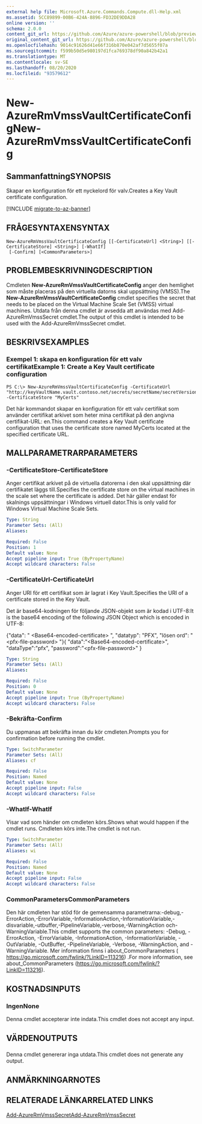 ```yaml
---
external help file: Microsoft.Azure.Commands.Compute.dll-Help.xml
ms.assetid: 5CC89899-00B6-424A-8896-FD32DE9DDA28
online version: ''
schema: 2.0.0
content_git_url: https://github.com/Azure/azure-powershell/blob/preview/src/ResourceManager/Compute/Stack/Commands.Compute/help/New-AzureRmVmssVaultCertificateConfig.md
original_content_git_url: https://github.com/Azure/azure-powershell/blob/preview/src/ResourceManager/Compute/Stack/Commands.Compute/help/New-AzureRmVmssVaultCertificateConfig.md
ms.openlocfilehash: 9014c91626d41e66f316b870e042af7d5655f07a
ms.sourcegitcommit: f599b50d5e980197d1fca769378df90a842b42a1
ms.translationtype: MT
ms.contentlocale: sv-SE
ms.lasthandoff: 08/20/2020
ms.locfileid: "93579612"
---
```

# <span data-ttu-id="ea277-101">New-AzureRmVmssVaultCertificateConfig</span><span class="sxs-lookup"><span data-stu-id="ea277-101">New-AzureRmVmssVaultCertificateConfig</span></span>

## <span data-ttu-id="ea277-102">Sammanfattning</span><span class="sxs-lookup"><span data-stu-id="ea277-102">SYNOPSIS</span></span>
<span data-ttu-id="ea277-103">Skapar en konfiguration för ett nyckelord för valv.</span><span class="sxs-lookup"><span data-stu-id="ea277-103">Creates a Key Vault certificate configuration.</span></span>

[!INCLUDE [migrate-to-az-banner](../../includes/migrate-to-az-banner.md)]

## <span data-ttu-id="ea277-104">FRÅGESYNTAXEN</span><span class="sxs-lookup"><span data-stu-id="ea277-104">SYNTAX</span></span>

```
New-AzureRmVmssVaultCertificateConfig [[-CertificateUrl] <String>] [[-CertificateStore] <String>] [-WhatIf]
 [-Confirm] [<CommonParameters>]
```

## <span data-ttu-id="ea277-105">PROBLEMBESKRIVNING</span><span class="sxs-lookup"><span data-stu-id="ea277-105">DESCRIPTION</span></span>
<span data-ttu-id="ea277-106">Cmdleten **New-AzureRmVmssVaultCertificateConfig** anger den hemlighet som måste placeras på den virtuella datorns skal uppsättning (VMSS).</span><span class="sxs-lookup"><span data-stu-id="ea277-106">The **New-AzureRmVmssVaultCertificateConfig** cmdlet specifies the secret that needs to be placed on the Virtual Machine Scale Set (VMSS) virtual machines.</span></span>
<span data-ttu-id="ea277-107">Utdata från denna cmdlet är avsedda att användas med Add-AzureRmVmssSecret cmdlet.</span><span class="sxs-lookup"><span data-stu-id="ea277-107">The output of this cmdlet is intended to be used with the Add-AzureRmVmssSecret cmdlet.</span></span>

## <span data-ttu-id="ea277-108">BESKRIVS</span><span class="sxs-lookup"><span data-stu-id="ea277-108">EXAMPLES</span></span>

### <span data-ttu-id="ea277-109">Exempel 1: skapa en konfiguration för ett valv certifikat</span><span class="sxs-lookup"><span data-stu-id="ea277-109">Example 1: Create a Key Vault certificate configuration</span></span>
```
PS C:\> New-AzureRmVmssVaultCertificateConfig -CertificateUrl "http://keyVaultName.vault.contoso.net/secrets/secretName/secretVersion" -CertificateStore "MyCerts"
```

<span data-ttu-id="ea277-110">Det här kommandot skapar en konfiguration för ett valv certifikat som använder certifikat arkivet som heter mina certifikat på den angivna certifikat-URL: en.</span><span class="sxs-lookup"><span data-stu-id="ea277-110">This command creates a Key Vault certificate configuration that uses the certificate store named MyCerts located at the specified certificate URL.</span></span>

## <span data-ttu-id="ea277-111">MALLPARAMETRAR</span><span class="sxs-lookup"><span data-stu-id="ea277-111">PARAMETERS</span></span>

### <span data-ttu-id="ea277-112">-CertificateStore</span><span class="sxs-lookup"><span data-stu-id="ea277-112">-CertificateStore</span></span>
<span data-ttu-id="ea277-113">Anger certifikat arkivet på de virtuella datorerna i den skal uppsättning där certifikatet läggs till.</span><span class="sxs-lookup"><span data-stu-id="ea277-113">Specifies the certificate store on the virtual machines in the scale set where the certificate is added.</span></span>
<span data-ttu-id="ea277-114">Det här gäller endast för skalnings uppsättningar i Windows virtuell dator.</span><span class="sxs-lookup"><span data-stu-id="ea277-114">This is only valid for Windows Virtual Machine Scale Sets.</span></span>

```yaml
Type: String
Parameter Sets: (All)
Aliases: 

Required: False
Position: 1
Default value: None
Accept pipeline input: True (ByPropertyName)
Accept wildcard characters: False
```

### <span data-ttu-id="ea277-115">-CertificateUrl</span><span class="sxs-lookup"><span data-stu-id="ea277-115">-CertificateUrl</span></span>
<span data-ttu-id="ea277-116">Anger URI för ett certifikat som är lagrat i Key Vault.</span><span class="sxs-lookup"><span data-stu-id="ea277-116">Specifies the URI of a certificate stored in the Key Vault.</span></span>

<span data-ttu-id="ea277-117">Det är base64-kodningen för följande JSON-objekt som är kodad i UTF-8:</span><span class="sxs-lookup"><span data-stu-id="ea277-117">It is the base64 encoding of the following JSON Object which is encoded in UTF-8:</span></span>


<span data-ttu-id="ea277-118">{"data": " \<Base64-encoded-certificate\> ", "datatyp": "PFX", "lösen ord": " \<pfx-file-password\> "}</span><span class="sxs-lookup"><span data-stu-id="ea277-118">{ "data":"\<Base64-encoded-certificate\>", "dataType":"pfx", "password":"\<pfx-file-password\>" }</span></span>

```yaml
Type: String
Parameter Sets: (All)
Aliases: 

Required: False
Position: 0
Default value: None
Accept pipeline input: True (ByPropertyName)
Accept wildcard characters: False
```

### <span data-ttu-id="ea277-119">-Bekräfta</span><span class="sxs-lookup"><span data-stu-id="ea277-119">-Confirm</span></span>
<span data-ttu-id="ea277-120">Du uppmanas att bekräfta innan du kör cmdleten.</span><span class="sxs-lookup"><span data-stu-id="ea277-120">Prompts you for confirmation before running the cmdlet.</span></span>

```yaml
Type: SwitchParameter
Parameter Sets: (All)
Aliases: cf

Required: False
Position: Named
Default value: None
Accept pipeline input: False
Accept wildcard characters: False
```

### <span data-ttu-id="ea277-121">-WhatIf</span><span class="sxs-lookup"><span data-stu-id="ea277-121">-WhatIf</span></span>
<span data-ttu-id="ea277-122">Visar vad som händer om cmdleten körs.</span><span class="sxs-lookup"><span data-stu-id="ea277-122">Shows what would happen if the cmdlet runs.</span></span> <span data-ttu-id="ea277-123">Cmdleten körs inte.</span><span class="sxs-lookup"><span data-stu-id="ea277-123">The cmdlet is not run.</span></span>

```yaml
Type: SwitchParameter
Parameter Sets: (All)
Aliases: wi

Required: False
Position: Named
Default value: None
Accept pipeline input: False
Accept wildcard characters: False
```

### <span data-ttu-id="ea277-124">CommonParameters</span><span class="sxs-lookup"><span data-stu-id="ea277-124">CommonParameters</span></span>
<span data-ttu-id="ea277-125">Den här cmdleten har stöd för de gemensamma parametrarna:-debug,-ErrorAction,-ErrorVariable,-InformationAction,-InformationVariable,-disvariable,-utbuffer,-PipelineVariable,-verbose,-WarningAction och-WarningVariable.</span><span class="sxs-lookup"><span data-stu-id="ea277-125">This cmdlet supports the common parameters: -Debug, -ErrorAction, -ErrorVariable, -InformationAction, -InformationVariable, -OutVariable, -OutBuffer, -PipelineVariable, -Verbose, -WarningAction, and -WarningVariable.</span></span> <span data-ttu-id="ea277-126">Mer information finns i about_CommonParameters ( https://go.microsoft.com/fwlink/?LinkID=113216) .</span><span class="sxs-lookup"><span data-stu-id="ea277-126">For more information, see about_CommonParameters (https://go.microsoft.com/fwlink/?LinkID=113216).</span></span>

## <span data-ttu-id="ea277-127">KOSTNADS</span><span class="sxs-lookup"><span data-stu-id="ea277-127">INPUTS</span></span>

### <span data-ttu-id="ea277-128">Ingen</span><span class="sxs-lookup"><span data-stu-id="ea277-128">None</span></span>
<span data-ttu-id="ea277-129">Denna cmdlet accepterar inte indata.</span><span class="sxs-lookup"><span data-stu-id="ea277-129">This cmdlet does not accept any input.</span></span>

## <span data-ttu-id="ea277-130">VÄRDEN</span><span class="sxs-lookup"><span data-stu-id="ea277-130">OUTPUTS</span></span>

###  
<span data-ttu-id="ea277-131">Denna cmdlet genererar inga utdata.</span><span class="sxs-lookup"><span data-stu-id="ea277-131">This cmdlet does not generate any output.</span></span>

## <span data-ttu-id="ea277-132">ANMÄRKNINGAR</span><span class="sxs-lookup"><span data-stu-id="ea277-132">NOTES</span></span>

## <span data-ttu-id="ea277-133">RELATERADE LÄNKAR</span><span class="sxs-lookup"><span data-stu-id="ea277-133">RELATED LINKS</span></span>

[<span data-ttu-id="ea277-134">Add-AzureRmVmssSecret</span><span class="sxs-lookup"><span data-stu-id="ea277-134">Add-AzureRmVmssSecret</span></span>](./Add-AzureRmVmssSecret.md)
